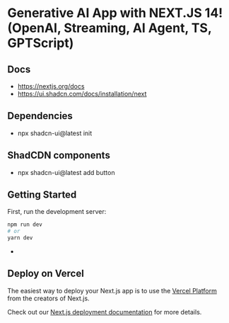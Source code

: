 # Generative AI App with NEXT.JS 14! (OpenAI, Streaming, AI Agent, TS, GPTScript)

## Docs

- https://nextjs.org/docs
- https://ui.shadcn.com/docs/installation/next

## Dependencies

- npx shadcn-ui@latest init

## ShadCDN components

- npx shadcn-ui@latest add button

## Getting Started

First, run the development server:

```bash
npm run dev
# or
yarn dev
```

-

## Deploy on Vercel

The easiest way to deploy your Next.js app is to use the [Vercel Platform](https://vercel.com/new?utm_medium=default-template&filter=next.js&utm_source=create-next-app&utm_campaign=create-next-app-readme) from the creators of Next.js.

Check out our [Next.js deployment documentation](https://nextjs.org/docs/deployment) for more details.
